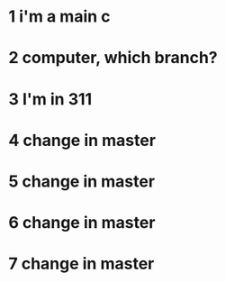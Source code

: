 # 1 i'm a main c
# 2 computer, which branch?
# 3 I'm in 311
# 4 change in master
# 5 change in master
# 6 change in master
# 7 change in master
